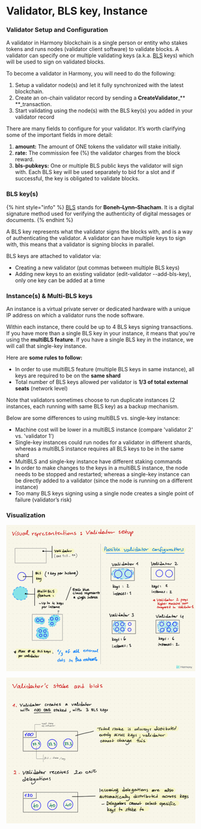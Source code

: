 # Validator, BLS key, Instance

### Validator Setup and Configuration

A validator in Harmony blockchain is a single person or entity who stakes tokens and runs nodes (validator client software) to validate blocks. A validator can specify one or multiple validating keys (a.k.a. [BLS](https://en.wikipedia.org/wiki/Boneh%E2%80%93Lynn%E2%80%93Shacham) keys) which will be used to sign on validated blocks.

To become a validator in Harmony, you will need to do the following:

1. Setup a validator node(s) and let it fully synchronized with the latest blockchain.&#x20;
2. Create an on-chain validator record by sending a **CreateValidator**_** **_transaction.&#x20;
3. Start validating using the node(s) with the BLS key(s) you added in your validator record

There are many fields to configure for your validator. It’s worth clarifying some of the important fields in more detail:

1. **amount:** The amount of ONE tokens the validator will stake initially.
2. **rate:** The commission fee (%) the validator charges from the block reward.&#x20;
3. **bls-pubkeys:** One or multiple BLS public keys the validator will sign with. Each BLS key will be used separately to bid for a slot and if successful, the key is obligated to validate blocks.&#x20;

### BLS key(s)

{% hint style="info" %}
[BLS](https://en.wikipedia.org/wiki/Boneh%E2%80%93Lynn%E2%80%93Shacham) stands for **Boneh–Lynn–Shacham**. It is a digital signature method used for verifying the authenticity of digital messages or documents.&#x20;
{% endhint %}

A BLS key represents what the validator signs the blocks with, and is a way of authenticating the validator. A validator can have multiple keys to sign with, this means that a validator is signing blocks in parallel.

BLS keys are attached to validator via:

* Creating a new validator (put commas between multiple BLS keys)
* Adding new keys to an existing validator (edit-validator --add-bls-key), only one key can be added at a time

### Instance(s) & Multi-BLS keys

An instance is a virtual private server or dedicated hardware with a unique IP address on which a validator runs the node software.&#x20;

Within each instance, there could be up to 4 BLS keys signing transactions. If you have more than a single BLS key in your instance, it means that you're using the **multiBLS feature**. If you have a single BLS key in the instance, we will call that single-key instance.

Here are **some rules to follow:**

* In order to use multiBLS feature (multiple BLS keys in same instance), all keys are required to be on the **same shard**
* Total number of BLS keys allowed per validator is **1/3 of total external seats** (network level)

Note that validators sometimes choose to run duplicate instances (2 instances, each running with same BLS key) as a backup mechanism.

Below are some differences to using multiBLS vs. single-key instance:

* Machine cost will be lower in a multiBLS instance (compare 'validator 2' vs. 'validator 1')
* Single-key instances could run nodes for a validator in different shards, whereas a multiBLS instance requires all BLS keys to be in the same shard
* MultiBLS and single-key instance have different staking commands
* In order to make changes to the keys in a multiBLS instance, the node needs to be stopped and restarted; whereas a single-key instance can be directly added to a validator (since the node is running on a different instance)
* Too many BLS keys signing using a single node creates a single point of failure (validator’s risk)

### Visualization

![](<../../../../.gitbook/assets/image (15) (2) (2) (2) (2) (2) (2) (2) (2).png>)

![](<../../../../.gitbook/assets/image (28).png>)
